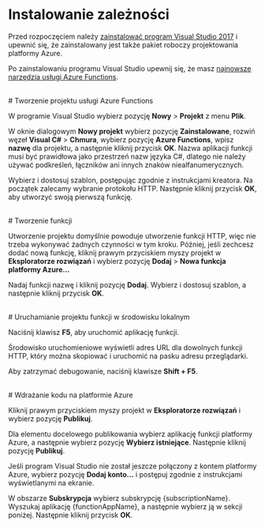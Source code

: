 # Instalowanie zależności

Przed rozpoczęciem należy [zainstalować program Visual Studio 2017](https://go.microsoft.com/fwlink/?linkid=2016389) i upewnić się, że zainstalowany jest także pakiet roboczy projektowania platformy Azure.

Po zainstalowaniu programu Visual Studio upewnij się, że masz [najnowsze narzędzia usługi Azure Functions](https://go.microsoft.com/fwlink/?linkid=2016394).

<br/>
# Tworzenie projektu usługi Azure Functions

W programie Visual Studio wybierz pozycję **Nowy** > **Projekt** z menu **Plik**.

W oknie dialogowym **Nowy projekt** wybierz pozycję **Zainstalowane**, rozwiń węzeł **Visual C#** > **Chmura**, wybierz pozycję **Azure Functions**, wpisz **nazwę** dla projektu, a następnie kliknij przycisk **OK**. Nazwa aplikacji funkcji musi być prawidłowa jako przestrzeń nazw języka C#, dlatego nie należy używać podkreśleń, łączników ani innych znaków niealfanumerycznych.

Wybierz i dostosuj szablon, postępując zgodnie z instrukcjami kreatora. Na początek zalecamy wybranie protokołu HTTP. Następnie kliknij przycisk **OK**, aby utworzyć swoją pierwszą funkcję.

<br/>
# Tworzenie funkcji

Utworzenie projektu domyślnie powoduje utworzenie funkcji HTTP, więc nie trzeba wykonywać żadnych czynności w tym kroku. Później, jeśli zechcesz dodać nową funkcję, kliknij prawym przyciskiem myszy projekt w **Eksploratorze rozwiązań** i wybierz pozycję **Dodaj** > **Nowa funkcja platformy Azure...**

Nadaj funkcji nazwę i kliknij pozycję **Dodaj**. Wybierz i dostosuj szablon, a następnie kliknij przycisk **OK**.

<br/>
# Uruchamianie projektu funkcji w środowisku lokalnym

Naciśnij klawisz **F5**, aby uruchomić aplikację funkcji.

Środowisko uruchomieniowe wyświetli adres URL dla dowolnych funkcji HTTP, który można skopiować i uruchomić na pasku adresu przeglądarki.

Aby zatrzymać debugowanie, naciśnij klawisze **Shift + F5**.

<br/>
# Wdrażanie kodu na platformie Azure

Kliknij prawym przyciskiem myszy projekt w **Eksploratorze rozwiązań** i wybierz pozycję **Publikuj**.

Dla elementu docelowego publikowania wybierz aplikację funkcji platformy Azure, a następnie wybierz pozycję **Wybierz istniejące**. Następnie kliknij pozycję **Publikuj**.

Jeśli program Visual Studio nie został jeszcze połączony z kontem platformy Azure, wybierz pozycję **Dodaj konto...** i postępuj zgodnie z instrukcjami wyświetlanymi na ekranie.

W obszarze **Subskrypcja** wybierz subskrypcję {subscriptionName}. Wyszukaj aplikację {functionAppName}, a następnie wybierz ją w sekcji poniżej. Następnie kliknij przycisk **OK**.
